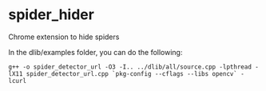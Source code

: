 # spider_hider
Chrome extension to hide spiders

In the dlib/examples folder, you can do the following:

    g++ -o spider_detector_url -O3 -I.. ../dlib/all/source.cpp -lpthread -lX11 spider_detector_url.cpp `pkg-config --cflags --libs opencv` -lcurl
